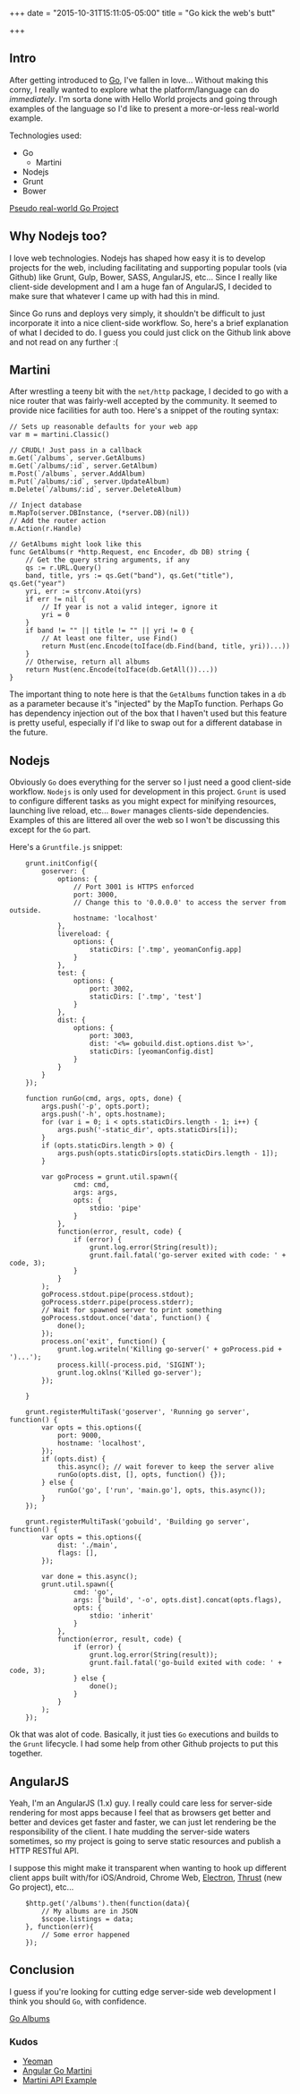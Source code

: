 +++
date = "2015-10-31T15:11:05-05:00"
title = "Go kick the web's butt"

+++

## Intro
After getting introduced to [Go](https://golang.org/), I've fallen in love... Without making this corny, I really wanted to explore what the platform/language can do *immediately*. I'm sorta done with Hello World projects and going through examples of the language so I'd like to present a more-or-less real-world example.

Technologies used:
- Go
	- Martini
- Nodejs
- Grunt
- Bower

[Pseudo real-world Go Project](https://github.com/ivanbportugal/go-albums)

## Why Nodejs too?
I love web technologies. Nodejs has shaped how easy it is to develop projects for the web, including facilitating and supporting popular tools (via Github) like Grunt, Gulp, Bower, SASS, AngularJS, etc... Since I really like client-side development and I am a huge fan of AngularJS, I decided to make sure that whatever I came up with had this in mind.

Since Go runs and deploys very simply, it shouldn't be difficult to just incorporate it into a nice client-side workflow. So, here's a brief explanation of what I decided to do. I guess you could just click on the Github link above and not read on any further :(

## Martini
After wrestling a teeny bit with the `net/http` package, I decided to go with a nice router that was fairly-well accepted by the community. It seemed to provide nice facilities for auth too. Here's a snippet of the routing syntax:

```
// Sets up reasonable defaults for your web app
var m = martini.Classic()

// CRUDL! Just pass in a callback
m.Get(`/albums`, server.GetAlbums)
m.Get(`/albums/:id`, server.GetAlbum)
m.Post(`/albums`, server.AddAlbum)
m.Put(`/albums/:id`, server.UpdateAlbum)
m.Delete(`/albums/:id`, server.DeleteAlbum)

// Inject database
m.MapTo(server.DBInstance, (*server.DB)(nil))
// Add the router action
m.Action(r.Handle)

// GetAlbums might look like this
func GetAlbums(r *http.Request, enc Encoder, db DB) string {
	// Get the query string arguments, if any
	qs := r.URL.Query()
	band, title, yrs := qs.Get("band"), qs.Get("title"), qs.Get("year")
	yri, err := strconv.Atoi(yrs)
	if err != nil {
		// If year is not a valid integer, ignore it
		yri = 0
	}
	if band != "" || title != "" || yri != 0 {
		// At least one filter, use Find()
		return Must(enc.Encode(toIface(db.Find(band, title, yri))...))
	}
	// Otherwise, return all albums
	return Must(enc.Encode(toIface(db.GetAll())...))
}
```

The important thing to note here is that the `GetAlbums` function takes in a `db` as a parameter because it's "injected" by the MapTo function. Perhaps Go has dependency injection out of the box that I haven't used but this feature is pretty useful, especially if I'd like to swap out for a different database in the future.

## Nodejs
Obviously `Go` does everything for the server so I just need a good client-side workflow. `Nodejs` is only used for development in this project. `Grunt` is used to configure different tasks as you might expect for minifying resources, launching live reload, etc... `Bower` manages clients-side dependencies. Examples of this are littered all over the web so I won't be discussing this except for the `Go` part.

Here's a `Gruntfile.js` snippet:
```
	grunt.initConfig({
		goserver: {
            options: {
                // Port 3001 is HTTPS enforced
                port: 3000,
                // Change this to '0.0.0.0' to access the server from outside.
                hostname: 'localhost'
            },
            livereload: {
                options: {
                    staticDirs: ['.tmp', yeomanConfig.app]
                }
            },
            test: {
                options: {
                    port: 3002,
                    staticDirs: ['.tmp', 'test']
                }
            },
            dist: {
                options: {
                    port: 3003,
                    dist: '<%= gobuild.dist.options.dist %>',
                    staticDirs: [yeomanConfig.dist]
                }
            }
        }
	});

    function runGo(cmd, args, opts, done) {
        args.push('-p', opts.port);
        args.push('-h', opts.hostname);
        for (var i = 0; i < opts.staticDirs.length - 1; i++) {
            args.push('-static_dir', opts.staticDirs[i]);
        }
        if (opts.staticDirs.length > 0) {
            args.push(opts.staticDirs[opts.staticDirs.length - 1]);
        }

        var goProcess = grunt.util.spawn({
                cmd: cmd,
                args: args,
                opts: {
                    stdio: 'pipe'
                }
            },
            function(error, result, code) {
                if (error) {
                    grunt.log.error(String(result));
                    grunt.fail.fatal('go-server exited with code: ' + code, 3);
                }
            }
        );
        goProcess.stdout.pipe(process.stdout);
        goProcess.stderr.pipe(process.stderr);
        // Wait for spawned server to print something
        goProcess.stdout.once('data', function() {
            done();
        });
        process.on('exit', function() {
            grunt.log.writeln('Killing go-server(' + goProcess.pid + ')...');
            process.kill(-process.pid, 'SIGINT');
            grunt.log.oklns('Killed go-server');
        });

    }

    grunt.registerMultiTask('goserver', 'Running go server', function() {
        var opts = this.options({
            port: 9000,
            hostname: 'localhost',
        });
        if (opts.dist) {
            this.async(); // wait forever to keep the server alive
            runGo(opts.dist, [], opts, function() {});
        } else {
            runGo('go', ['run', 'main.go'], opts, this.async());
        }
    });

    grunt.registerMultiTask('gobuild', 'Building go server', function() {
        var opts = this.options({
            dist: './main',
            flags: [],
        });

        var done = this.async();
        grunt.util.spawn({
                cmd: 'go',
                args: ['build', '-o', opts.dist].concat(opts.flags),
                opts: {
                    stdio: 'inherit'
                }
            },
            function(error, result, code) {
                if (error) {
                    grunt.log.error(String(result));
                    grunt.fail.fatal('go-build exited with code: ' + code, 3);
                } else {
                    done();
                }
            }
        );
    });
```
Ok that was alot of code. Basically, it just ties `Go` executions and builds to the `Grunt` lifecycle. I had some help from other Github projects to put this together.

## AngularJS
Yeah, I'm an AngularJS (1.x) guy. I really could care less for server-side rendering for most apps because I feel that as browsers get better and better and devices get faster and faster, we can just let rendering be the responsibility of the client. I hate mudding the server-side waters sometimes, so my project is going to serve static resources and publish a HTTP RESTful API.

I suppose this might make it transparent when wanting to hook up different client apps built with/for iOS/Android, Chrome Web, [Electron](http://electron.atom.io/), [Thrust](https://github.com/miketheprogrammer/go-thrust) (new Go project), etc...

```
    $http.get('/albums').then(function(data){
        // My albums are in JSON
        $scope.listings = data;
    }, function(err){
        // Some error happened
    });
```

## Conclusion
I guess if you're looking for cutting edge server-side web development I think you should `Go`, with confidence.

[Go Albums](https://github.com/ivanbportugal/go-albums)

### Kudos
- [Yeoman](http://yeoman.io/)
- [Angular Go Martini](https://github.com/rayokota/generator-angular-go-martini)
- [Martini API Example](https://github.com/PuerkitoBio/martini-api-example)